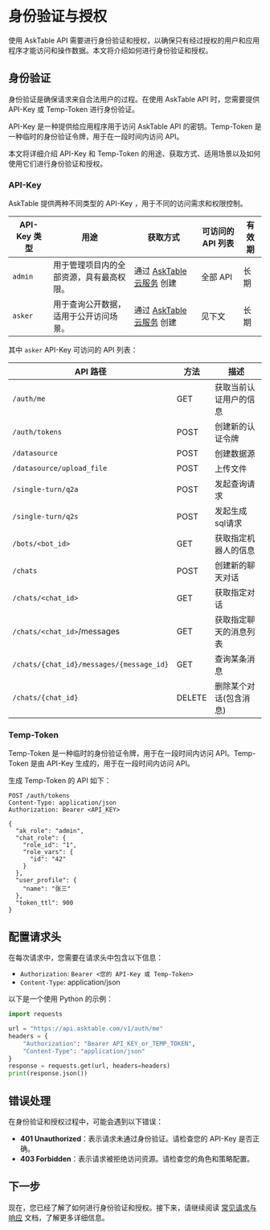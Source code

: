 # 身份验证与授权

使用 AskTable API 需要进行身份验证和授权，以确保只有经过授权的用户和应用程序才能访问和操作数据。本文将介绍如何进行身份验证和授权。

## 身份验证

身份验证是确保请求来自合法用户的过程。在使用 AskTable API 时，您需要提供 API-Key 或 Temp-Token 进行身份验证。

API-Key 是一种提供给应用程序用于访问 AskTable API 的密钥。Temp-Token 是一种临时的身份验证令牌，用于在一段时间内访问 API。

本文将详细介绍 API-Key 和 Temp-Token 的用途、获取方式、适用场景以及如何使用它们进行身份验证和授权。

###  API-Key  

AskTable 提供两种不同类型的 API-Key ，用于不同的访问需求和权限控制。

| API-Key  类型    | 用途                      | 获取方式                                             | 可访问的 API 列表                   | 有效期      |
|---------------|-------------------------|--------------------------------------------------|-----------------------------------|-------------|
| `admin`    | 用于管理项目内的全部资源，具有最高权限。    | 通过 [AskTable 云服务](https://cloud.asktable.com) 创建 | 全部 API                          | 长期        |
| `asker`    | 用于查询公开数据，适用于公开访问场景。 | 通过 [AskTable 云服务](https://cloud.asktable.com) 创建   | 见下文                             | 长期        |



其中 `asker` API-Key 可访问的 API 列表：

| API 路径 | 方法 | 描述 |
|---------|------|------|
| `/auth/me` | GET | 获取当前认证用户的信息 |
| `/auth/tokens` | POST | 创建新的认证令牌 |
| `/datasource` | POST | 创建数据源 |
| `/datasource/upload_file` | POST | 上传文件 |
| `/single-turn/q2a` | POST | 发起查询请求 |
| `/single-turn/q2s` | POST | 发起生成sql请求 |
|`/bots/<bot_id>` | GET | 获取指定机器人的信息 |
|  `/chats`  | POST | 创建新的聊天对话 |
| `/chats/<chat_id>` | GET | 获取指定对话 |
| `/chats/<chat_id>`/messages | GET | 获取指定聊天的消息列表 |
| `/chats/{chat_id}/messages/{message_id}` | GET | 查询某条消息 |
| `/chats/{chat_id}` | DELETE |删除某个对话(包含消息) |




### Temp-Token

Temp-Token 是一种临时的身份验证令牌，用于在一段时间内访问 API。Temp-Token 是由 API-Key 生成的，用于在一段时间内访问 API。

生成 Temp-Token 的 API 如下：

```http
POST /auth/tokens
Content-Type: application/json
Authorization: Bearer <API_KEY>

{
  "ak_role": "admin",
  "chat_role": {
    "role_id": "1",
    "role_vars": {
      "id": "42"
    }
  },
  "user_profile": {
    "name": "张三"
  },
  "token_ttl": 900
}
```


## 配置请求头

在每次请求中，您需要在请求头中包含以下信息：

- `Authorization`: `Bearer <您的 API-Key 或 Temp-Token>`
- `Content-Type`: application/json


以下是一个使用 Python 的示例：

```python
import requests

url = "https://api.asktable.com/v1/auth/me"
headers = {
    "Authorization": "Bearer API_KEY_or_TEMP_TOKEN",
    "Content-Type": "application/json"
}
response = requests.get(url, headers=headers)
print(response.json())
```


## 错误处理

在身份验证和授权过程中，可能会遇到以下错误：

- **401 Unauthorized**：表示请求未通过身份验证。请检查您的 API-Key 是否正确。
- **403 Forbidden**：表示请求被拒绝访问资源。请检查您的角色和策略配置。

## 下一步

现在，您已经了解了如何进行身份验证和授权。接下来，请继续阅读 [常见请求与响应](./common-requests-and-responses.md) 文档，了解更多详细信息。
